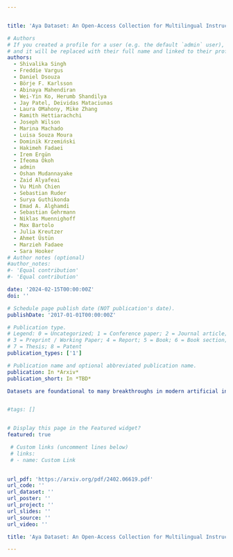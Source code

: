 ```yaml
---


title: 'Aya Dataset: An Open-Access Collection for Multilingual Instruction Tuning'

# Authors
# If you created a profile for a user (e.g. the default `admin` user), write the username (folder name) here
# and it will be replaced with their full name and linked to their profile.
authors:
  - Shivalika Singh
  - Freddie Vargus
  - Daniel Dsouza
  - Börje F. Karlsson
  - Abinaya Mahendiran
  - Wei-Yin Ko, Herumb Shandilya
  - Jay Patel, Deividas Mataciunas
  - Laura OMahony, Mike Zhang
  - Ramith Hettiarachchi
  - Joseph Wilson
  - Marina Machado
  - Luisa Souza Moura
  - Dominik Krzemiński
  - Hakimeh Fadaei
  - Irem Ergün
  - Ifeoma Okoh
  - admin
  - Oshan Mudannayake
  - Zaid Alyafeai
  - Vu Minh Chien
  - Sebastian Ruder
  - Surya Guthikonda
  - Emad A. Alghamdi
  - Sebastian Gehrmann
  - Niklas Muennighoff
  - Max Bartolo
  - Julia Kreutzer
  - Ahmet Üstün
  - Marzieh Fadaee
  - Sara Hooker
# Author notes (optional)
#author_notes:
#- 'Equal contribution'
#- 'Equal contribution'

date: '2024-02-15T00:00:00Z'
doi: ''

# Schedule page publish date (NOT publication's date).
publishDate: '2017-01-01T00:00:00Z'

# Publication type.
# Legend: 0 = Uncategorized; 1 = Conference paper; 2 = Journal article;
# 3 = Preprint / Working Paper; 4 = Report; 5 = Book; 6 = Book section;
# 7 = Thesis; 8 = Patent
publication_types: ['1']

# Publication name and optional abbreviated publication name.
publication: In *Arxiv*
publication_short: In *TBD*

Datasets are foundational to many breakthroughs in modern artificial intelligence. Many recent achievements in the space of natural language processing (NLP) can be attributed to the finetuning of pre-trained models on a diverse set of tasks that enables a large language model (LLM) to respond to instructions. Instruction fine-tuning (IFT) requires specifically constructed and annotated datasets. However, existing datasets are almost all in the English language. In this work, our primary goal is to bridge the language gap by building a human-curated instruction-following dataset spanning 65 languages. We worked with fluent speakers of languages from around the world to collect natural instances of instructions and completions. Furthermore, we create the most extensive multilingual collection to date, comprising 513 million instances through templating and translating existing datasets across 114 languages. In total, we contribute four key resources: we develop and open-source the Aya Annotation Platform, the Aya Dataset, the Aya Collection, and the Aya Evaluation Suite. The Aya initiative also serves as a valuable case study in participatory research, involving collaborators from 119 countries. We see this as a valuable framework for future research collaborations that aim to bridge gaps in resources.


#tags: []


# Display this page in the Featured widget?
featured: true

 # Custom links (uncomment lines below)
 # links:
 # - name: Custom Link
 

url_pdf: 'https://arxiv.org/pdf/2402.06619.pdf'
url_code: ''
url_dataset: ''
url_poster: ''
url_project: ''
url_slides: ''
url_source: ''
url_video: ''

title: 'Aya Dataset: An Open-Access Collection for Multilingual Instruction Tuning'

---
```

